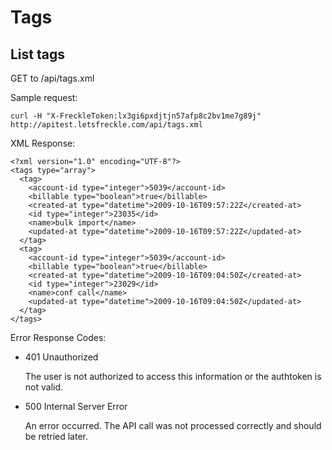 ---
---
Tags
====

List tags
--------------

GET to /api/tags.xml

Sample request:

    curl -H "X-FreckleToken:lx3gi6pxdjtjn57afp8c2bv1me7g89j" http://apitest.letsfreckle.com/api/tags.xml

XML Response:

    <?xml version="1.0" encoding="UTF-8"?>
    <tags type="array">
      <tag>
        <account-id type="integer">5039</account-id>
        <billable type="boolean">true</billable>
        <created-at type="datetime">2009-10-16T09:57:22Z</created-at>
        <id type="integer">23035</id>
        <name>bulk import</name>
        <updated-at type="datetime">2009-10-16T09:57:22Z</updated-at>
      </tag>
      <tag>
        <account-id type="integer">5039</account-id>
        <billable type="boolean">true</billable>
        <created-at type="datetime">2009-10-16T09:04:50Z</created-at>
        <id type="integer">23029</id>
        <name>conf call</name>
        <updated-at type="datetime">2009-10-16T09:04:50Z</updated-at>
      </tag>
    </tags>

Error Response Codes:

  * 401 Unauthorized

    The user is not authorized to access this information or the authtoken is not valid.

  * 500 Internal Server Error

    An error occurred. The API call was not processed correctly and should be retried later.

